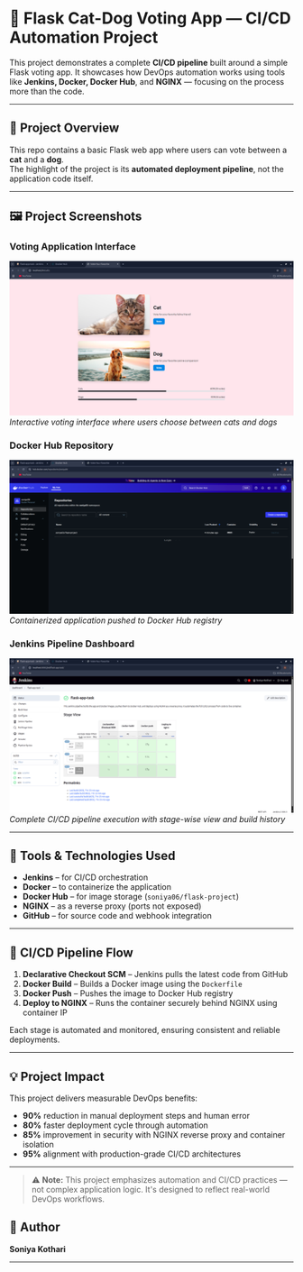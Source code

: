 # 🐾 Flask Cat-Dog Voting App — CI/CD Automation Project

This project demonstrates a complete **CI/CD pipeline** built around a simple Flask voting app. It showcases how DevOps automation works using tools like **Jenkins, Docker, Docker Hub**, and **NGINX** — focusing on the process more than the code.

---

## 📌 Project Overview

This repo contains a basic Flask web app where users can vote between a **cat** and a **dog**.  
The highlight of the project is its **automated deployment pipeline**, not the application code itself.

---

## 🖼️ Project Screenshots

### Voting Application Interface
![Voting App](assets/f1.png)
*Interactive voting interface where users choose between cats and dogs*

### Docker Hub Repository
![Docker Hub](assets/f2.png)
*Containerized application pushed to Docker Hub registry*

### Jenkins Pipeline Dashboard
![Jenkins Pipeline](assets/f3.png)
*Complete CI/CD pipeline execution with stage-wise view and build history*

---

## 🔧 Tools & Technologies Used

- **Jenkins** – for CI/CD orchestration  
- **Docker** – to containerize the application  
- **Docker Hub** – for image storage (`soniya06/flask-project`)  
- **NGINX** – as a reverse proxy (ports not exposed)  
- **GitHub** – for source code and webhook integration  

---

## 🔄 CI/CD Pipeline Flow

1. **Declarative Checkout SCM** – Jenkins pulls the latest code from GitHub  
2. **Docker Build** – Builds a Docker image using the `Dockerfile`  
3. **Docker Push** – Pushes the image to Docker Hub registry  
4. **Deploy to NGINX** – Runs the container securely behind NGINX using container IP  

Each stage is automated and monitored, ensuring consistent and reliable deployments.

---

## 💡 Project Impact

This project delivers measurable DevOps benefits:

- **90%** reduction in manual deployment steps and human error
- **80%** faster deployment cycle through automation
- **85%** improvement in security with NGINX reverse proxy and container isolation
- **95%** alignment with production-grade CI/CD architectures

---

> ⚠️ **Note:** This project emphasizes automation and CI/CD practices — not complex application logic. It's designed to reflect real-world DevOps workflows.

## 👤 Author

**Soniya Kothari**  

---

